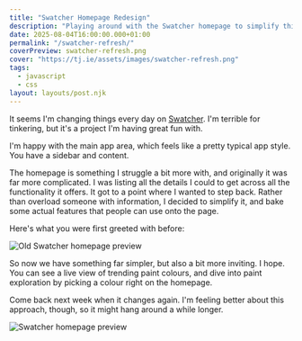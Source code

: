 ```yaml
---
title: "Swatcher Homepage Redesign"
description: "Playing around with the Swatcher homepage to simplify things and entice people to explore."
date: 2025-08-04T16:00:00.000+01:00
permalink: "/swatcher-refresh/"
coverPreview: swatcher-refresh.png
cover: "https://tj.ie/assets/images/swatcher-refresh.png"
tags:
  - javascript
  - css
layout: layouts/post.njk
---
```


It seems I'm changing things every day on [Swatcher](https://swatcher.ie). I'm terrible for tinkering, but it's a project I'm having great fun with.

I'm happy with the main app area, which feels like a pretty typical app style. You have a sidebar and content.

The homepage is something I struggle a bit more with, and originally it was far more complicated. I was listing all the details I could to get across all the functionality it offers. It got to a point where I wanted to step back. Rather than overload someone with information, I decided to simplify it, and bake some actual features that people can use onto the page.

Here's what you were first greeted with before:

<img src="/assets/images/swatcher-before.png" alt="Old Swatcher homepage preview" lazy />

So now we have something far simpler, but also a bit more inviting. I hope. You can see a live view of trending paint colours, and dive into paint exploration by picking a colour right on the homepage.

Come back next week when it changes again. I'm feeling better about this approach, though, so it might hang around a while longer.

<img src="/assets/images/swatcher-refresh.png" alt="Swatcher homepage preview" lazy />
